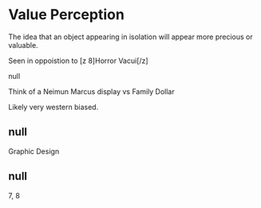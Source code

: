 # Value Perception

The idea that an object appearing in isolation will appear more precious or valuable. 

Seen in oppoistion to [z 8]Horror Vacui[/z]

null

Think of a Neimun Marcus display vs Family Dollar 

Likely very western biased. 

## null

Graphic Design

## null

7, 8
